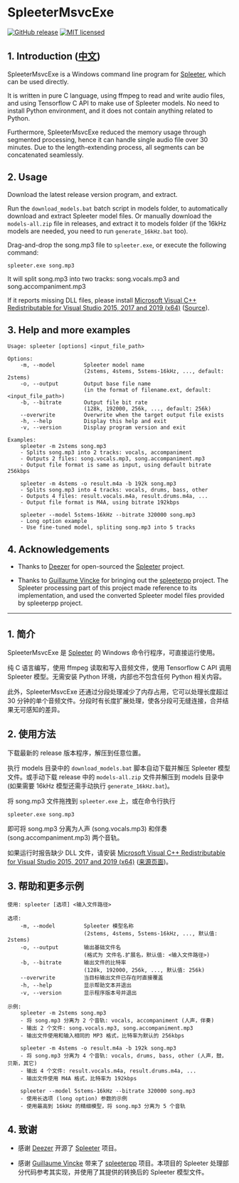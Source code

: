 # SpleeterMsvcExe

[![GitHub release](https://img.shields.io/github/release/wudicgi/SpleeterMsvcExe.svg)](https://github.com/wudicgi/SpleeterMsvcExe/releases/latest) [![MIT licensed](https://img.shields.io/badge/license-MIT-blue.svg)](https://raw.githubusercontent.com/wudicgi/SpleeterMsvcExe/master/LICENSE)

## 1. Introduction ([中文](#1-简介))

SpleeterMsvcExe is a Windows command line program for [Spleeter](https://github.com/deezer/spleeter), which can be used directly.

It is written in pure C language, using ffmpeg to read and write audio files, and using Tensorflow C API to make use of Spleeter models. No need to install Python environment, and it does not contain anything related to Python.

Furthermore, SpleeterMsvcExe reduced the memory usage through segmented processing, hence it can handle single audio file over 30 minutes. Due to the length-extending process, all segments can be concatenated seamlessly.

## 2. Usage

Download the latest release version program, and extract.

Run the `download_models.bat` batch script in models folder, to automatically download and extract Spleeter model files. Or manually download the `models-all.zip` file in releases, and extract it to models folder (if the 16kHz models are needed, you need to run `generate_16kHz.bat` too).

Drag-and-drop the song.mp3 file to `spleeter.exe`, or execute the following command:

```
spleeter.exe song.mp3
```

It will split song.mp3 into two tracks: song.vocals.mp3 and song.accompaniment.mp3

If it reports missing DLL files, please install [Microsoft Visual C++ Redistributable for Visual Studio 2015, 2017 and 2019 (x64)](https://aka.ms/vs/16/release/vc_redist.x64.exe) ([Source](https://support.microsoft.com/en-us/topic/the-latest-supported-visual-c-downloads-2647da03-1eea-4433-9aff-95f26a218cc0)).

## 3. Help and more examples

```
Usage: spleeter [options] <input_file_path>

Options:
    -m, --model         Spleeter model name
                        (2stems, 4stems, 5stems-16kHz, ..., default: 2stems)
    -o, --output        Output base file name
                        (in the format of filename.ext, default: <input_file_path>)
    -b, --bitrate       Output file bit rate
                        (128k, 192000, 256k, ..., default: 256k)
    --overwrite         Overwrite when the target output file exists
    -h, --help          Display this help and exit
    -v, --version       Display program version and exit

Examples:
    spleeter -m 2stems song.mp3
    - Splits song.mp3 into 2 tracks: vocals, accompaniment
    - Outputs 2 files: song.vocals.mp3, song.accompaniment.mp3
    - Output file format is same as input, using default bitrate 256kbps

    spleeter -m 4stems -o result.m4a -b 192k song.mp3
    - Splits song.mp3 into 4 tracks: vocals, drums, bass, other
    - Outputs 4 files: result.vocals.m4a, result.drums.m4a, ...
    - Output file format is M4A, using bitrate 192kbps

    spleeter --model 5stems-16kHz --bitrate 320000 song.mp3
    - Long option example
    - Use fine-tuned model, spliting song.mp3 into 5 tracks
```

## 4. Acknowledgements

- Thanks to [Deezer](https://www.deezer.com/) for open-sourced the [Spleeter](https://github.com/deezer/spleeter) project.

- Thanks to [Guillaume Vincke](https://github.com/gvne) for bringing out the [spleeterpp](https://github.com/gvne/spleeterpp) project. The Spleeter processing part of this project made reference to its implementation, and used the converted Spleeter model files provided by spleeterpp project.

---

## 1. 简介

SpleeterMsvcExe 是 [Spleeter](https://github.com/deezer/spleeter) 的 Windows 命令行程序，可直接运行使用。

纯 C 语言编写，使用 ffmpeg 读取和写入音频文件，使用 Tensorflow C API 调用 Spleeter 模型。无需安装 Python 环境，内部也不包含任何 Python 相关内容。

此外，SpleeterMsvcExe 还通过分段处理减少了内存占用，它可以处理长度超过 30 分钟的单个音频文件。分段时有长度扩展处理，使各分段可无缝连接，合并结果无可感知的差异。

## 2. 使用方法

下载最新的 release 版本程序，解压到任意位置。

执行 models 目录中的 `download_models.bat` 脚本自动下载并解压 Spleeter 模型文件。或手动下载 release 中的 `models-all.zip` 文件并解压到 models 目录中 (如果需要 16kHz 模型还需手动执行 `generate_16kHz.bat`)。

将 song.mp3 文件拖拽到 `spleeter.exe` 上，或在命令行执行

```
spleeter.exe song.mp3
```

即可将 song.mp3 分离为人声 (song.vocals.mp3) 和伴奏 (song.accompaniment.mp3) 两个音轨。

如果运行时报告缺少 DLL 文件，请安装 [Microsoft Visual C++ Redistributable for Visual Studio 2015, 2017 and 2019 (x64)](https://aka.ms/vs/16/release/vc_redist.x64.exe) ([来源页面](https://support.microsoft.com/en-us/topic/the-latest-supported-visual-c-downloads-2647da03-1eea-4433-9aff-95f26a218cc0))。

## 3. 帮助和更多示例

```
使用: spleeter [选项] <输入文件路径>

选项:
    -m, --model         Spleeter 模型名称
                        (2stems, 4stems, 5stems-16kHz, ..., 默认值: 2stems)
    -o, --output        输出基础文件名
                        (格式为 文件名.扩展名，默认值: <输入文件路径>)
    -b, --bitrate       输出文件的比特率
                        (128k, 192000, 256k, ..., 默认值: 256k)
    --overwrite         当目标输出文件已存在时直接覆盖
    -h, --help          显示帮助文本并退出
    -v, --version       显示程序版本号并退出

示例:
    spleeter -m 2stems song.mp3
    - 将 song.mp3 分离为 2 个音轨: vocals, accompaniment (人声，伴奏)
    - 输出 2 个文件: song.vocals.mp3, song.accompaniment.mp3
    - 输出文件使用和输入相同的 MP3 格式，比特率为默认的 256kbps

    spleeter -m 4stems -o result.m4a -b 192k song.mp3
    - 将 song.mp3 分离为 4 个音轨: vocals, drums, bass, other (人声，鼓，贝斯，其它)
    - 输出 4 个文件: result.vocals.m4a, result.drums.m4a, ...
    - 输出文件使用 M4A 格式，比特率为 192kbps

    spleeter --model 5stems-16kHz --bitrate 320000 song.mp3
    - 使用长选项 (long option) 参数的示例
    - 使用最高到 16kHz 的精细模型，将 song.mp3 分离为 5 个音轨
```

## 4. 致谢

- 感谢 [Deezer](https://www.deezer.com/) 开源了 [Spleeter](https://github.com/deezer/spleeter) 项目。

- 感谢 [Guillaume Vincke](https://github.com/gvne) 带来了 [spleeterpp](https://github.com/gvne/spleeterpp) 项目。本项目的 Spleeter 处理部分代码参考其实现，并使用了其提供的转换后的 Spleeter 模型文件。
